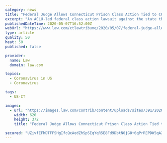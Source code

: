 ```yaml
---
category: news
title: "Federal Judge Allows Connecticut Prison Class Action Tied to COVID-19 to Continue"
excerpt: "An ACLU-led federal class action lawsuit against the state that calls for the release of all prisoners over 50 years old due to the COVID-19 pandemic can proceed, a judge ruled this week."
publishedDateTime: 2020-05-07T16:52:00Z
webUrl: "https://www.law.com/ctlawtribune/2020/05/07/federal-judge-allows-connecticut-prison-class-action-tied-to-covid-19-to-continue/"
type: article
quality: 50
heat: 50
published: false

provider:
  name: Law
  domain: law.com

topics:
  - Coronavirus in US
  - Coronavirus

tags:
  - US-CT

images:
  - url: "https://images.law.com/contrib/content/uploads/sites/391/2020/05/Ned-Lamont-Article-202005071202.jpg"
    width: 620
    height: 372
    title: "Federal Judge Allows Connecticut Prison Class Action Tied to COVID-19 to Continue"

secured: "UZivfEFhDTFFSHgIfcQcAedZhSpSEqYqR5E8Fd9DbtN0jG8+6qPrREPDW5qA2c8jIq52BHHBv0fYdM1qDutfzhr7wy7+Lf9WxmkX85IXyGPlLgw1gQoMvM7wSTv7GIT0bv+o1g2EcifVMe4/BB0pzlKTbtmvYIAZxYeALw2Im7jZGFk1fpIeMRCpXQOQZJQHz0hb2G9PVtnNksYtwVMam0tB6UwDcATyZ6EI3CioSg9ihUys7M8DUJrF81Gh83NYxXlLXQYflXNQMhwKFkGbfi3f7907L3zscKc8WP1PWNdvhfnDwO71pYbpzJ3VtQT3lAdl1+5LNKogjZfGdVh2AcR/s5NVCgzgoGIASF6W87opIvj2+hfYu7Nt+K/ptGdSCGaPicinVnFALs8SP8gQlPDiaR2bjSe4nx+khTSBCO4VFCx0NS2pDX7zQyZmL5frOHc764hBAUBK1LyaPe1Nin9QPx400gM573cdYGEaSa0=;HQULpDzwMDD8kQg4PEuSpw=="
---
```


